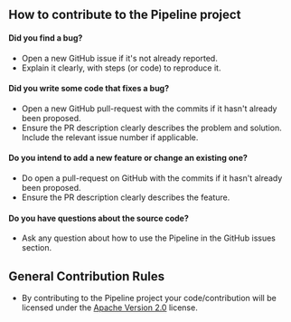 ## How to contribute to the Pipeline project

#### Did you find a bug?

* Open a new GitHub issue if it's not already reported.
* Explain it clearly, with steps (or code) to reproduce it.

#### Did you write some code that fixes a bug?

* Open a new GitHub pull-request with the commits if it hasn't already been proposed.
* Ensure the PR description clearly describes the problem and solution. Include the relevant issue number if applicable.

#### Do you intend to add a new feature or change an existing one?

* Do open a pull-request on GitHub with the commits if it hasn't already been proposed.
* Ensure the PR description clearly describes the feature.

#### **Do you have questions about the source code?**

* Ask any question about how to use the Pipeline in the GitHub issues section.

## General Contribution Rules

* By contributing to the Pipeline project your code/contribution will be licensed under the [Apache Version 2.0](../LICENSE) license.
